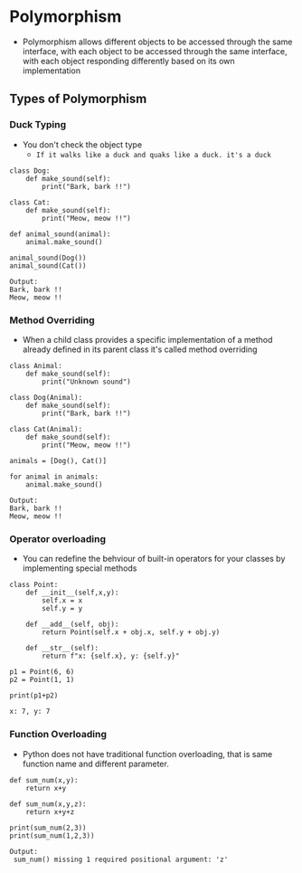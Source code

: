 # Polymorphism
- Polymorphism allows different objects to be accessed through the same interface, with each object to be accessed through the same interface, with each object responding differently based on its own implementation
## Types of Polymorphism
### Duck Typing
- You don't check the object type
	- `If it walks like a duck and quaks like a duck. it's a duck`
```
class Dog:
    def make_sound(self):
        print("Bark, bark !!")

class Cat:
    def make_sound(self):
        print("Meow, meow !!")

def animal_sound(animal):
    animal.make_sound()

animal_sound(Dog())
animal_sound(Cat())
```
```
Output:
Bark, bark !!
Meow, meow !!
```
### Method Overriding
- When a child class provides a specific implementation of a method already defined in its parent class it's called method overriding
```
class Animal:
    def make_sound(self):
        print("Unknown sound")

class Dog(Animal):
    def make_sound(self):
        print("Bark, bark !!")

class Cat(Animal):
    def make_sound(self):
        print("Meow, meow !!")

animals = [Dog(), Cat()]

for animal in animals:
    animal.make_sound()
```
```
Output:
Bark, bark !!
Meow, meow !!
```
### Operator overloading
- You can redefine the behviour of built-in operators for your classes by implementing special methods
```
class Point:
    def __init__(self,x,y):
        self.x = x
        self.y = y

    def __add__(self, obj):
        return Point(self.x + obj.x, self.y + obj.y)
    
    def __str__(self):
        return f"x: {self.x}, y: {self.y}"
    
p1 = Point(6, 6)
p2 = Point(1, 1)

print(p1+p2)
```
```
x: 7, y: 7
```
### Function Overloading
- Python does not have traditional function overloading, that is same function name and different parameter.
```
def sum_num(x,y):
    return x+y

def sum_num(x,y,z):
    return x+y+z

print(sum_num(2,3))
print(sum_num(1,2,3))
```
```
Output:
 sum_num() missing 1 required positional argument: 'z'
```
